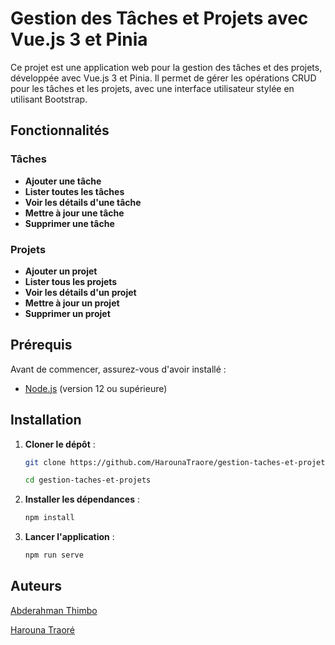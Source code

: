 
# Gestion des Tâches et Projets avec Vue.js 3 et Pinia

Ce projet est une application web pour la gestion des tâches et des projets, développée avec Vue.js 3 et Pinia. Il permet de gérer les opérations CRUD pour les tâches et les projets, avec une interface utilisateur stylée en utilisant Bootstrap.

## Fonctionnalités

### Tâches
- **Ajouter une tâche**
- **Lister toutes les tâches**
- **Voir les détails d'une tâche**
- **Mettre à jour une tâche**
- **Supprimer une tâche**

### Projets
- **Ajouter un projet**
- **Lister tous les projets**
- **Voir les détails d'un projet**
- **Mettre à jour un projet**
- **Supprimer un projet**

## Prérequis

Avant de commencer, assurez-vous d'avoir installé :

- [Node.js](https://nodejs.org/) (version 12 ou supérieure)

## Installation

1. **Cloner le dépôt** :
   ```bash
   git clone https://github.com/HarounaTraore/gestion-taches-et-projets.git
   
   ``` 
   
   ```bash
   cd gestion-taches-et-projets
   
   ```

2. **Installer les dépendances** :
   ```bash
   npm install
   ```

3. **Lancer l'application** :
   ```bash
   npm run serve
   ```


## Auteurs

[Abderahman Thimbo](https://github.com/AbderahmaneThimbo)

[Harouna Traoré](https://github.com/HarounaTraore)

